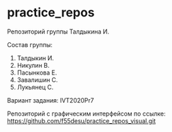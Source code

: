 # practice_repos
Репозиторий группы Талдыкина И.

Состав группы:
1. Талдыкин И.
2. Никулин В. 
3. Пасынкова Е.
4. Завалишин С.
5. Лукьянец С.

Вариант задания:
IVT2020Pr7

Репозиторий с графическим интерфейсом по ссылке: https://github.com/f55desu/practice_repos_visual.git
